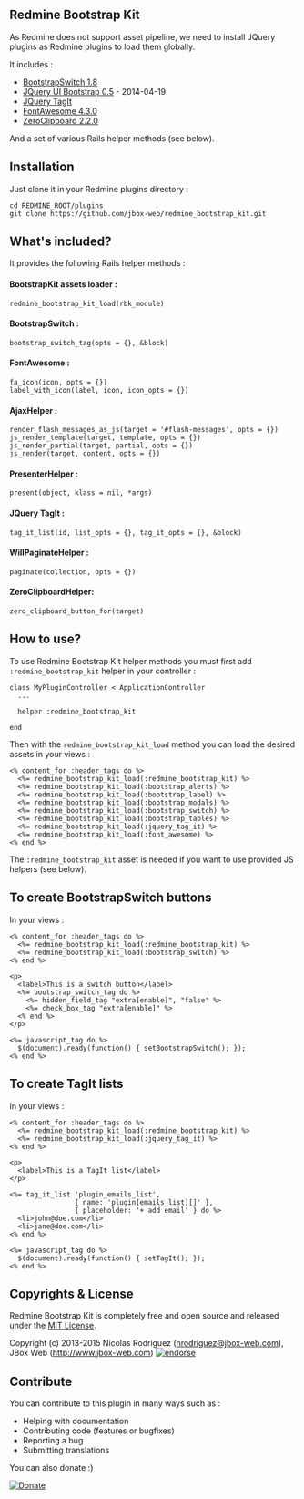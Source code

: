 ## Redmine Bootstrap Kit

As Redmine does not support asset pipeline, we need to install JQuery plugins as Redmine plugins to load them globally.

It includes :

* [BootstrapSwitch 1.8](https://github.com/nostalgiaz/bootstrap-switch)
* [JQuery UI Bootstrap 0.5](http://jquery-ui-bootstrap.github.io/jquery-ui-bootstrap/) - 2014-04-19
* [JQuery TagIt](http://aehlke.github.io/tag-it/)
* [FontAwesome 4.3.0](http://fortawesome.github.io/Font-Awesome/)
* [ZeroClipboard 2.2.0](https://github.com/zeroclipboard/zeroclipboard)

And a set of various Rails helper methods (see below).

## Installation

Just clone it in your Redmine plugins directory :

    cd REDMINE_ROOT/plugins
    git clone https://github.com/jbox-web/redmine_bootstrap_kit.git

## What's included?

It provides the following Rails helper methods :

#### BootstrapKit assets loader :

    redmine_bootstrap_kit_load(rbk_module)

#### BootstrapSwitch :

    bootstrap_switch_tag(opts = {}, &block)

#### FontAwesome :

    fa_icon(icon, opts = {})
    label_with_icon(label, icon, icon_opts = {})

#### AjaxHelper :

    render_flash_messages_as_js(target = '#flash-messages', opts = {})
    js_render_template(target, template, opts = {})
    js_render_partial(target, partial, opts = {})
    js_render(target, content, opts = {})

#### PresenterHelper :

    present(object, klass = nil, *args)

#### JQuery TagIt :

    tag_it_list(id, list_opts = {}, tag_it_opts = {}, &block)

#### WillPaginateHelper :

    paginate(collection, opts = {})

#### ZeroClipboardHelper:

    zero_clipboard_button_for(target)

## How to use?

To use Redmine Bootstrap Kit helper methods you must first add ```:redmine_bootstrap_kit``` helper in your controller :

```
class MyPluginController < ApplicationController
  ...

  helper :redmine_bootstrap_kit

end
```

Then with the ```redmine_bootstrap_kit_load``` method you can load the desired assets in your views :

```
<% content_for :header_tags do %>
  <%= redmine_bootstrap_kit_load(:redmine_bootstrap_kit) %>
  <%= redmine_bootstrap_kit_load(:bootstrap_alerts) %>
  <%= redmine_bootstrap_kit_load(:bootstrap_label) %>
  <%= redmine_bootstrap_kit_load(:bootstrap_modals) %>
  <%= redmine_bootstrap_kit_load(:bootstrap_switch) %>
  <%= redmine_bootstrap_kit_load(:bootstrap_tables) %>
  <%= redmine_bootstrap_kit_load(:jquery_tag_it) %>
  <%= redmine_bootstrap_kit_load(:font_awesome) %>
<% end %>
```

The ```:redmine_bootstrap_kit``` asset is needed if you want to use provided JS helpers (see below).


## To create BootstrapSwitch buttons

In your views :

```
<% content_for :header_tags do %>
  <%= redmine_bootstrap_kit_load(:redmine_bootstrap_kit) %>
  <%= redmine_bootstrap_kit_load(:bootstrap_switch) %>
<% end %>

<p>
  <label>This is a switch button</label>
  <%= bootstrap_switch_tag do %>
    <%= hidden_field_tag "extra[enable]", "false" %>
    <%= check_box_tag "extra[enable]" %>
  <% end %>
</p>

<%= javascript_tag do %>
  $(document).ready(function() { setBootstrapSwitch(); });
<% end %>
```

## To create TagIt lists

In your views :

```
<% content_for :header_tags do %>
  <%= redmine_bootstrap_kit_load(:redmine_bootstrap_kit) %>
  <%= redmine_bootstrap_kit_load(:jquery_tag_it) %>
<% end %>

<p>
  <label>This is a TagIt list</label>
</p>

<%= tag_it_list 'plugin_emails_list',
                { name: 'plugin[emails_list][]' },
                { placeholder: '+ add email' } do %>
  <li>john@doe.com</li>
  <li>jane@doe.com</li>
<% end %>

<%= javascript_tag do %>
  $(document).ready(function() { setTagIt(); });
<% end %>
```

## Copyrights & License

Redmine Bootstrap Kit is completely free and open source and released under the [MIT License](https://github.com/jbox-web/redmine_bootstrap_kit/blob/devel/LICENSE).

Copyright (c) 2013-2015 Nicolas Rodriguez (nrodriguez@jbox-web.com), JBox Web (http://www.jbox-web.com) [![endorse](https://api.coderwall.com/n-rodriguez/endorsecount.png)](https://coderwall.com/n-rodriguez)

## Contribute

You can contribute to this plugin in many ways such as :
* Helping with documentation
* Contributing code (features or bugfixes)
* Reporting a bug
* Submitting translations

You can also donate :)

[![Donate](https://www.paypalobjects.com/en_US/i/btn/btn_donate_LG.gif)](https://www.paypal.com/cgi-bin/webscr?cmd=_s-xclick&hosted_button_id=FBT7E7DAVVEEU)
